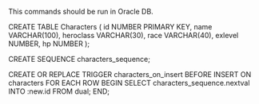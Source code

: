 This commands should be run in Oracle DB.


CREATE TABLE Characters (
   id         NUMBER PRIMARY KEY,
   name       VARCHAR(100),
   heroclass      VARCHAR(30),
   race     VARCHAR(40),
   exlevel      NUMBER,
   hp        NUMBER
);

CREATE SEQUENCE characters_sequence;

CREATE OR REPLACE TRIGGER characters_on_insert
  BEFORE INSERT ON characters
  FOR EACH ROW
BEGIN
  SELECT characters_sequence.nextval
  INTO :new.id
  FROM dual;
END;

